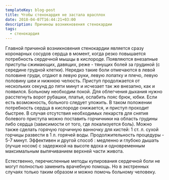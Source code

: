 ```yaml
---
templateKey: blog-post
title: Чтобы стенокардия не застала врасплох
date: 2018-04-07T16:44:21+03:00
description: Причиноы возникновения стенокардии
tags:
  - стенокардия
---
```

Главной причиной возникновения стенокардии является сразу коронарных сосудов сердца в момент, когда резко повышается потребность сердечной мышцы в кислороде. Появляются внезапные приступы сжимающих, давящих, реже - тянущих болей за грудиной (с середине грудной клетки). Нередко такие боли отмечаются в левой половине груди, отдают в левую руки, левую лопатку и плечо, левую половину шеи и нижнюю челюсть. Приступ продолжается от нескольких секунд до пяти минут и исчезает так же внезапно, как и появился. Больному необходим покой. Для облегчения дыхания нужно расстегнуть ворот рубашки, платья, ослабить пояс брюк, юбки. Если есть возможность, больного следует уложить. В таком положении потребность сердца в кислороде снижается, и приступ проходит быстрее. В случая отсутствия необходимых лекарств для снятия болевого приступа можно поставить горчичники на область грудины либо сердца (зависимости от того,  где локализуется боль). Можно также сделать горячую горчичную ванночку для кистей: 1 ст. л. сухой горчицы развести в 1 л. горячей воды. Продолжительность процедуры - 5-7 минут. Эффективен и другой способ : медленно и глубоко дышать (лучше носом) с задержкой на высоте вдоха и одновременным максимальным выпячиванием верхней части живота. 



Естественно, перечисленные методы купирования сердечной боли не могут полностью заменить врачебную помощь. Но в экстренных случаях только таким образом и можно помочь больному человеку.
